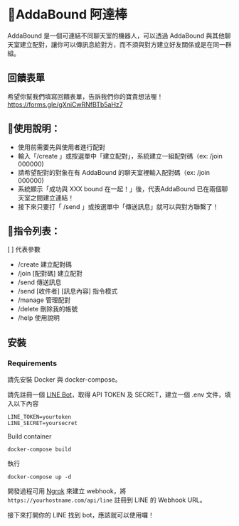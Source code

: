 # 💬AddaBound 阿達棒
AddaBound 是一個可連結不同聊天室的機器人，可以透過 AddaBound 與其他聊天室建立配對，讓你可以傳訊息給對方，而不須與對方建立好友關係或是在同一群組。

## 回饋表單

希望你幫我們填寫回饋表單，告訴我們你的寶貴想法喔！ https://forms.gle/gXniCwRNfBTb5aHz7

## 📌使用說明：
* 使用前需要先與使用者進行配對
* 輸入「/create 」或按選單中「建立配對」，系統建立一組配對碼（ex: /join 000000)
* 請希望配對的對象在有 AddaBound 的聊天室裡輸入配對碼（ex: /join 000000)
* 系統顯示「成功與 XXX bound 在一起！」後，代表AddaBound 已在兩個聊天室之間建立連結！
* 接下來只要打「 /send 」或按選單中「傳送訊息」就可以與對方聯繫了！

## 📌指令列表：

[ ] 代表參數

* /create 建立配對碼  
* /join [配對碼] 建立配對  
* /send 傳送訊息  
* /send [收件者] [訊息內容] 指令模式  
* /manage 管理配對  
* /delete 刪除我的帳號  
* /help 使用說明  

## 安裝

### Requirements

請先安裝 Docker 與 docker-compose。

請先註冊一個 [LINE Bot](https://developers.line.biz/)，取得 API TOKEN 及 SECRET，建立一個 .env 文件，填入以下內容

```
LINE_TOKEN=yourtoken
LINE_SECRET=yoursecret
```

Build container
```
docker-compose build
```

執行
```
docker-compose up -d
```

開發過程可用 [Ngrok](https://ngrok.com) 來建立 webhook，將 `https://yourhostname.com/api/line` 註冊到 LINE 的 Webhook URL。

接下來打開你的 LINE 找到 bot，應該就可以使用囉！
